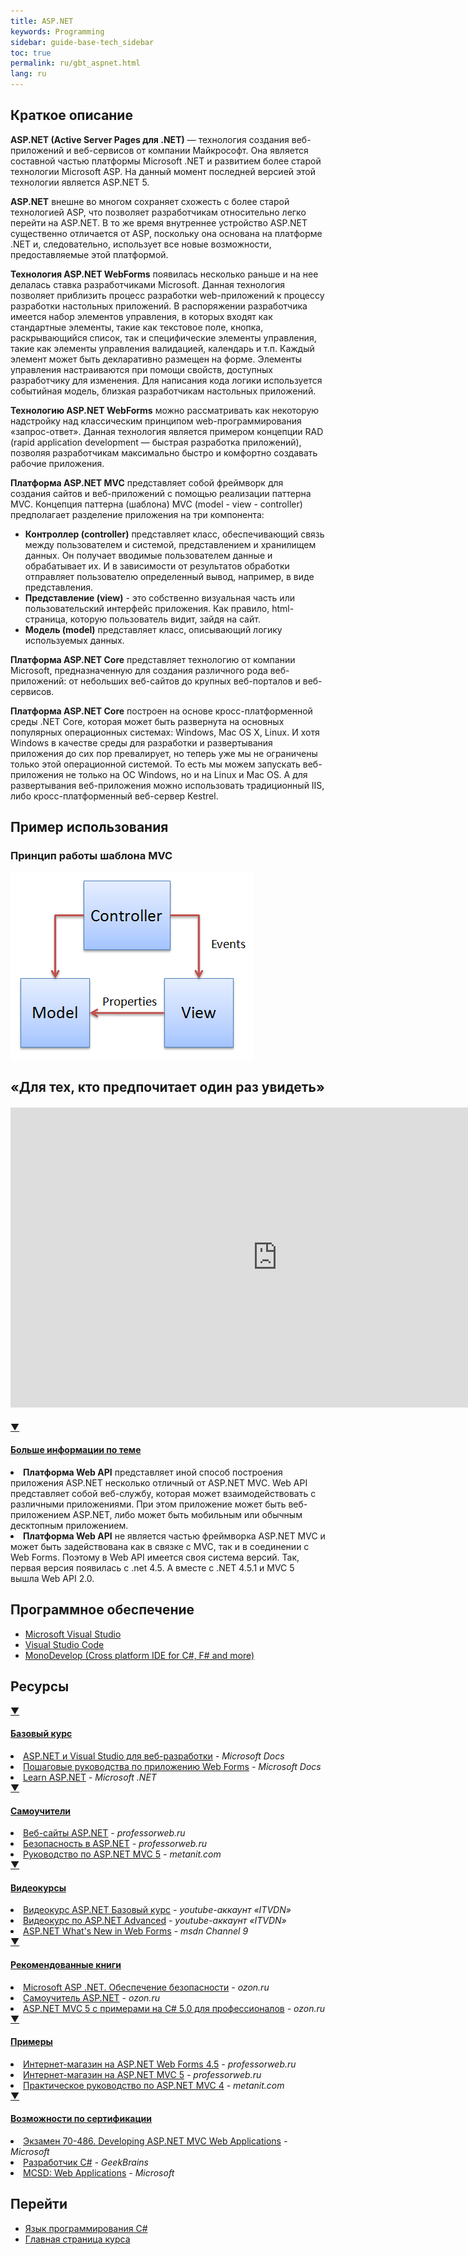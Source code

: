 ```yaml
---
title: ASP.NET
keywords: Programming
sidebar: guide-base-tech_sidebar
toc: true
permalink: ru/gbt_aspnet.html
lang: ru
---
```


## Краткое описание

**ASP.NET (Active Server Pages для .NET)** — технология создания веб-приложений и веб-сервисов от компании Майкрософт. Она является составной частью платформы Microsoft .NET и развитием более старой технологии Microsoft ASP. На данный момент последней версией этой технологии является ASP.NET 5.

**ASP.NET** внешне во многом сохраняет схожесть с более старой технологией ASP, что позволяет разработчикам относительно легко перейти на ASP.NET. В то же время внутреннее устройство ASP.NET существенно отличается от ASP, поскольку она основана на платформе .NET и, следовательно, использует все новые возможности, предоставляемые этой платформой.

**Технология ASP.NET WebForms** появилась несколько раньше и на нее делалась ставка разработчиками Microsoft. Данная технология позволяет приблизить процесс разработки web-приложений к процессу разработки настольных приложений. В распоряжении разработчика имеется набор элементов управления, в которых входят как стандартные элементы, такие как текстовое поле, кнопка,  раскрывающийся список, так и специфические элементы управления, такие как элементы управления валидацией, календарь и т.п. Каждый элемент может быть декларативно размещен на форме. Элементы управления настраиваются при помощи свойств, доступных разработчику для изменения. Для написания кода логики используется событийная модель, близкая разработчикам настольных приложений.

**Технологию ASP.NET WebForms** можно рассматривать как некоторую надстройку над классическим принципом web-программирования «запрос-ответ».  Данная технология является примером концепции RAD (rapid application development — быстрая разработка приложений), позволяя разработчикам максимально быстро и комфортно создавать рабочие приложения. 

**Платформа ASP.NET MVC** представляет собой фреймворк для создания сайтов и веб-приложений с помощью реализации паттерна MVC.
Концепция паттерна (шаблона) MVC (model - view - controller) предполагает разделение приложения на три компонента:
- **Контроллер (controller)** представляет класс, обеспечивающий связь между пользователем и системой, представлением и хранилищем данных. Он получает вводимые пользователем данные и обрабатывает их. И в зависимости от результатов обработки отправляет пользователю определенный вывод, например, в виде представления.
- **Представление (view)** - это собственно визуальная часть или пользовательский интерфейс приложения. Как правило, html-страница, которую пользователь видит, зайдя на сайт.
- **Модель (model)** представляет класс, описывающий логику используемых данных.

**Платформа ASP.NET Core** представляет технологию от компании Microsoft, предназначенную для создания различного рода веб-приложений: от небольших веб-сайтов до крупных веб-порталов и веб-сервисов.

**Платформа ASP.NET Core** построен на основе кросс-платформенной среды .NET Core, которая может быть развернута на основных популярных операционных системах: Windows, Mac OS X, Linux. И хотя Windows в качестве среды для разработки и развертывания приложения до сих пор превалирует, но теперь уже мы не ограничены только этой операционной системой. То есть мы можем запускать веб-приложения не только на ОС Windows, но и на Linux и Mac OS. А для развертывания веб-приложения можно использовать традиционный IIS, либо кросс-платформенный веб-сервер Kestrel.

##  Пример использования

### Принцип работы шаблона MVC
![Принцип работы шаблона MVC](/images/pages/guides/base-technologies/backend/mvc.png)

##  «Для тех, кто предпочитает один раз увидеть»

<div class="thumb-wrap" style="margin-top: 20px; margin-bottom: 20px">
    <iframe width="854" height="480" src="https://www.youtube.com/embed/-XzDcHh5Y5s?list=PLlhqsC7hBaSezv_J4znt-NbFq4MCzcYzk" frameborder="0" allowfullscreen></iframe>
</div>

<div class="panel-group">
    <div class="panel panel-default">
        <div class="panel-heading">
            <a class="pull-right spoiler-push" data-toggle="collapse" href="#collapse1">&#9660;</a>
            <h4 class="panel-title">
                <a data-toggle="collapse" href="#collapse1">
                Больше информации по теме</a>
            </h4>
        </div>
        <div id="collapse1" class="panel-collapse collapse">
            <div class="panel-body">
                <div>
                    <li><b>Платформа Web API</b> представляет иной способ построения приложения ASP.NET несколько отличный от ASP.NET MVC. Web API представляет собой веб-службу, которая может взаимодействовать с различными приложениями. При этом приложение может быть веб-приложением ASP.NET, либо может быть мобильным или обычным десктопным приложением.</li>
                    <li><b>Платформа Web API</b> не является частью фреймворка ASP.NET MVC и может быть задействована как в связке с MVC, так и в соединении с Web Forms. Поэтому в Web API имеется своя система версий. Так, первая версия появилась с .net 4.5. А вместе с .NET 4.5.1 и MVC 5 вышла Web API 2.0.</li> 
                </div>   
            </div>
        </div>
    </div>
</div>

## Программное обеспечение

* [Microsoft Visual Studio](https://www.visualstudio.com/downloads/)
* [Visual Studio Code](https://code.visualstudio.com/download)
* [MonoDevelop (Cross platform IDE for C#, F# and more)](http://www.monodevelop.com/)

##  Ресурсы

<div class="panel-group">
    <div class="panel panel-default">
        <div class="panel-heading">
            <a class="pull-right spoiler-push" data-toggle="collapse" href="#collapse2">&#9660;</a>
            <h4 class="panel-title">
                <a data-toggle="collapse" href="#collapse2">
                Базовый курс</a>
            </h4>
        </div>
        <div id="collapse2" class="panel-collapse collapse">
            <div class="panel-body">
                <div>
                    <li><a href="https://msdn.microsoft.com/ru-ru/library/dd566231.aspx"> ASP.NET и Visual Studio для веб-разработки</a><i> - Microsoft Docs</i></li>
                    <li><a href="https://msdn.microsoft.com/ru-ru/library/c67263se(v=vs.90).aspx"> Пошаговые руководства по приложению Web Forms</a><i> - Microsoft Docs</i></li>
                    <li><a href="https://www.asp.net/learn"> Learn ASP.NET</a><i> - Microsoft .NET</i></li>
                </div>   
            </div>
        </div>
    </div>
</div>

<div class="panel-group">
    <div class="panel panel-default">
        <div class="panel-heading">
            <a class="pull-right spoiler-push" data-toggle="collapse" href="#collapse3">&#9660;</a>
            <h4 class="panel-title">
                <a data-toggle="collapse" href="#collapse3">
                Самоучители</a>
            </h4>
        </div>
        <div id="collapse3" class="panel-collapse collapse">
            <div class="panel-body">
                <div>
                    <li><a href="https://professorweb.ru/my/ASP_NET/sites/level1/"> Веб-сайты ASP.NET</a><i> - professorweb.ru</i></li>
                    <li><a href="https://professorweb.ru/my/ASP_NET/security/level1/"> Безопасность в ASP.NET</a><i> - professorweb.ru</i></li>
                    <li><a href="http://metanit.com/sharp/mvc5/">Руководство по ASP.NET MVC 5</a><i> - metanit.сom</i></li>
                </div>   
            </div>
        </div>
    </div>
</div>
    
<div class="panel-group">
    <div class="panel panel-default">
        <div class="panel-heading">
            <a class="pull-right spoiler-push" data-toggle="collapse" href="#collapse4">&#9660;</a>
            <h4 class="panel-title">
                <a data-toggle="collapse" href="#collapse4">
                Видеокурсы</a>
            </h4>
        </div>
        <div id="collapse4" class="panel-collapse collapse">
            <div class="panel-body">
                <div>
                    <li><a href="https://www.youtube.com/playlist?list=PLvItDmb0sZw8qA87QMQbx5RpPO_dfCGOy"> Видеокурс ASP.NET Базовый курс</a><i> - youtube-аккаунт «ITVDN»</i></li>
                    <li><a href="https://www.youtube.com/playlist?list=PLvItDmb0sZw_TRwlGr0BVFtS-sP3YaDMU">Видеокурс по ASP.NET Advanced</a><i> - youtube-аккаунт «ITVDN»</i></li>
                    <li><a href="https://channel9.msdn.com/Events/dotnetConf/2014/Web-Forms">ASP.NET What's New in Web Forms</a><i> - msdn Channel 9</i></li>
                </div>   
            </div>
        </div>
    </div>
</div>
    
<div class="panel-group">
    <div class="panel panel-default">
        <div class="panel-heading">
            <a class="pull-right spoiler-push" data-toggle="collapse" href="#collapse5">&#9660;</a>
            <h4 class="panel-title">
                <a data-toggle="collapse" href="#collapse5">
                Рекомендованные книги</a>
            </h4>
        </div>
        <div id="collapse5" class="panel-collapse collapse">
            <div class="panel-body">
                <div>
                    <li><a href="http://www.ozon.ru/context/detail/id/136359541/"> Microsoft ASP .NET. Обеспечение безопасности</a><i> - ozon.ru</i></li>
                    <li><a href="http://www.ozon.ru/context/detail/id/28266738/">Самоучитель ASP.NET</a><i> - ozon.ru</i></li>
                    <li><a href="http://www.ozon.ru/context/detail/id/29482313/">ASP.NET MVC 5 с примерами на C# 5.0 для профессионалов</a><i> - ozon.ru</i></li>
                </div>   
            </div>
        </div>
    </div>
</div>

<div class="panel-group">
    <div class="panel panel-default">
        <div class="panel-heading">
            <a class="pull-right spoiler-push" data-toggle="collapse" href="#collapse6">&#9660;</a>
            <h4 class="panel-title">
                <a data-toggle="collapse" href="#collapse6">
                Примеры</a>
            </h4>
        </div>
        <div id="collapse6" class="panel-collapse collapse">
            <div class="panel-body">
                <div>
                    <li><a href="https://professorweb.ru/my/ASP_NET/gamestore/level1/1_1.php"> Интернет-магазин на ASP.NET Web Forms 4.5</a><i> - professorweb.ru</i></li>
                    <li><a href="https://professorweb.ru/my/ASP_NET/gamestore/level2/2_1.php">Интернет-магазин на ASP.NET MVC 5</a><i> - professorweb.ru</i></li>
                    <li><a href="http://metanit.com/sharp/helpdeskmvc/">Практическое руководство по ASP.NET MVC 4</a><i> - metanit.сom</i></li>
                </div>   
            </div>
        </div>
    </div>
</div>

<div class="panel-group">
    <div class="panel panel-default">
        <div class="panel-heading">
            <a class="pull-right spoiler-push" data-toggle="collapse" href="#collapse7">&#9660;</a>
            <h4 class="panel-title">
                <a data-toggle="collapse" href="#collapse7">
                Возможности по сертификации</a>
            </h4>
        </div>
        <div id="collapse7" class="panel-collapse collapse">
            <div class="panel-body">
                <div>
                    <li><a href="https://www.microsoft.com/ru-ru/learning/exam-70-486.aspx"> Экзамен 70-486. Developing ASP.NET MVC Web Applications</a><i> - Microsoft</i></li>
                    <li><a href="https://geekbrains.ru/professions/microsoft_developer">Разработчик C#</a><i> - GeekBrains</i></li>
                    <li><a href="https://www.microsoft.com/ru-ru/learning/mcsd-web-apps-certification.aspx">MCSD: Web Applications</a><i> - Microsoft</i></li>
                </div>   
            </div>
        </div>
    </div>
</div>

## Перейти

* [Язык программирования С#](gbt_csharp.html)
* [Главная страница курса](gbt_landing-page.html)

